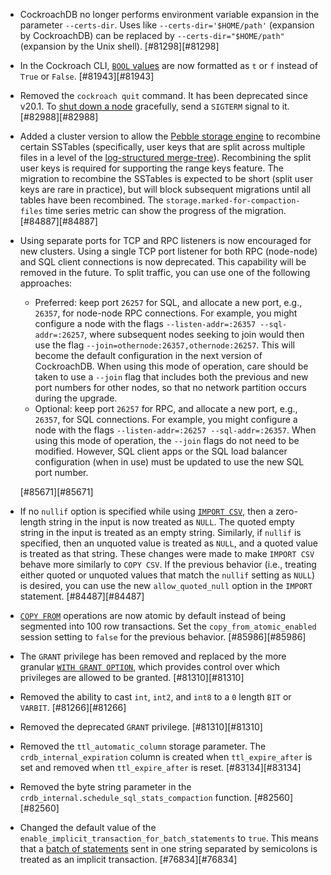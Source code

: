 - CockroachDB no longer performs environment variable expansion in the parameter `--certs-dir`. Uses like `--certs-dir='$HOME/path'` (expansion by CockroachDB) can be replaced by `--certs-dir="$HOME/path"` (expansion by the Unix shell). [#81298][#81298]
- In the Cockroach CLI, [`BOOL` values](../{{site.versions["dev"]}}/bool.html) are now formatted as `t` or `f` instead of `True` or `False`. [#81943][#81943]
- Removed the `cockroach quit` command. It has been deprecated since v20.1. To [shut down a node](../{{site.versions["dev"]}}/node-shutdown.html) gracefully, send a `SIGTERM` signal to it. [#82988][#82988]
- Added a cluster version to allow the [Pebble storage engine](../{{site.versions["dev"]}}/architecture/storage-layer.html#pebble) to recombine certain SSTables (specifically, user keys that are split across multiple files in a level of the [log-structured merge-tree](../{{site.versions["dev"]}}/architecture/storage-layer.html#log-structured-merge-trees)). Recombining the split user keys is required for supporting the range keys feature. The migration to recombine the SSTables is expected to be short (split user keys are rare in practice), but will block subsequent migrations until all tables have been recombined. The `storage.marked-for-compaction-files` time series metric can show the progress of the migration. [#84887][#84887]
- Using separate ports for TCP and RPC listeners is now encouraged for new clusters. Using a single TCP port listener for both RPC (node-node) and SQL client connections is now deprecated. This capability will be removed in the future. To split traffic, you can use one of the following approaches:

    - Preferred: keep port `26257` for SQL, and allocate a new port, e.g., `26357`, for node-node RPC connections. For example, you might configure a node with the flags `--listen-addr=:26357 --sql-addr=:26257`, where subsequent nodes seeking to join would then use the flag `--join=othernode:26357,othernode:26257`. This will become the default configuration in the next version of CockroachDB. When using this mode of operation, care should be taken to use a `--join` flag that includes both the previous and new port numbers for other nodes, so that no network partition occurs during the upgrade.
    - Optional: keep port `26257` for RPC, and allocate a new port, e.g., `26357`, for SQL connections. For example, you might configure a node with the flags `--listen-addr=:26257 --sql-addr=:26357`. When using this mode of operation, the `--join` flags do not need to be modified. However, SQL client apps or the SQL load balancer configuration (when in use) must be updated to use the new SQL port number.

    [#85671][#85671]
- If no `nullif` option is specified while using [`IMPORT CSV`](../{{site.versions["dev"]}}/import-into.html), then a zero-length string in the input is now treated as `NULL`. The quoted empty string in the input is treated as an empty string. Similarly, if `nullif` is specified, then an unquoted value is treated as `NULL`, and a quoted value is treated as that string. These changes were made to make `IMPORT CSV` behave more similarly to `COPY CSV`. If the previous behavior (i.e., treating either quoted or unquoted values that match the `nullif` setting as `NULL`) is desired, you can use the new `allow_quoted_null` option in the `IMPORT` statement. [#84487][#84487]
- [`COPY FROM`](../{{site.versions["dev"]}}/copy-from.html) operations are now atomic by default instead of being segmented into 100 row transactions. Set the `copy_from_atomic_enabled` session setting to `false` for the previous behavior. [#85986][#85986]
- The `GRANT` privilege has been removed and replaced by the more granular [`WITH GRANT OPTION`](../v22.2/grant.html#grant-privileges-with-the-option-to-grant-to-others), which provides control over which privileges are allowed to be granted. [#81310][#81310]
- Removed the ability to cast `int`, `int2`, and `int8` to a `0` length `BIT` or `VARBIT`. [#81266][#81266]
- Removed the deprecated `GRANT` privilege. [#81310][#81310]
- Removed the `ttl_automatic_column` storage parameter. The `crdb_internal_expiration` column is created when `ttl_expire_after` is set and removed when `ttl_expire_after` is reset. [#83134][#83134]
- Removed the byte string parameter in the `crdb_internal.schedule_sql_stats_compaction` function. [#82560][#82560]
- Changed the default value of the `enable_implicit_transaction_for_batch_statements` to `true`. This means that a [batch of statements](../v22.2/transactions.html#batched-statements) sent in one string separated by semicolons is treated as an implicit transaction. [#76834][#76834]
